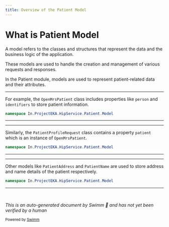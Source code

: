 ```yaml
---
title: Overview of the Patient Model
---
```

# What is Patient Model

A model refers to the classes and structures that represent the data and the business logic of the application.

These models are used to handle the creation and management of various requests and responses.

In the Patient module, models are used to represent patient-related data and their attributes.

<SwmSnippet path="/src/In.ProjectEKA.HipService/Patient/Model/OpenMrsPatient.cs" line="4">

---

For example, the <SwmToken path="src/In.ProjectEKA.HipService/Patient/Model/OpenMrsPatient.cs" pos="6:5:5" line-data="    public class OpenMrsPatient">`OpenMrsPatient`</SwmToken> class includes properties like <SwmToken path="src/In.ProjectEKA.HipService/Patient/Model/OpenMrsPatient.cs" pos="8:7:7" line-data="        public OpenMrsPatient(Person person, List&lt;object&gt; identifiers)">`person`</SwmToken> and <SwmToken path="src/In.ProjectEKA.HipService/Patient/Model/OpenMrsPatient.cs" pos="8:15:15" line-data="        public OpenMrsPatient(Person person, List&lt;object&gt; identifiers)">`identifiers`</SwmToken> to store patient information.

```c#
namespace In.ProjectEKA.HipService.Patient.Model
```

---

</SwmSnippet>

<SwmSnippet path="/src/In.ProjectEKA.HipService/Patient/Model/PatientProfileRequest.cs" line="3">

---

Similarly, the <SwmToken path="src/In.ProjectEKA.HipService/Patient/Model/PatientProfileRequest.cs" pos="5:5:5" line-data="    public class PatientProfileRequest">`PatientProfileRequest`</SwmToken> class contains a property <SwmToken path="src/In.ProjectEKA.HipService/Patient/Model/PatientProfileRequest.cs" pos="7:7:7" line-data="        public PatientProfileRequest(OpenMrsPatient patient, List&lt;object&gt; relationships)">`patient`</SwmToken> which is an instance of <SwmToken path="src/In.ProjectEKA.HipService/Patient/Model/OpenMrsPatient.cs" pos="6:5:5" line-data="    public class OpenMrsPatient">`OpenMrsPatient`</SwmToken>.

```c#
namespace In.ProjectEKA.HipService.Patient.Model
```

---

</SwmSnippet>

<SwmSnippet path="/src/In.ProjectEKA.HipService/Patient/Model/PatientAddress.cs" line="1">

---

Other models like <SwmToken path="src/In.ProjectEKA.HipService/Patient/Model/PatientAddress.cs" pos="3:5:5" line-data="    public class PatientAddress">`PatientAddress`</SwmToken> and `PatientName` are used to store address and name details of the patient respectively.

```c#
namespace In.ProjectEKA.HipService.Patient.Model
```

---

</SwmSnippet>

&nbsp;

*This is an auto-generated document by Swimm 🌊 and has not yet been verified by a human*

<SwmMeta version="3.0.0" repo-id="Z2l0aHViJTNBJTNBaGlwLXNlcnZpY2UlM0ElM0FTd2ltbS1EZW1v" repo-name="hip-service"><sup>Powered by [Swimm](/)</sup></SwmMeta>
